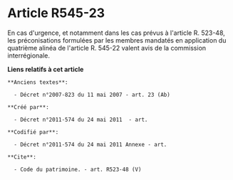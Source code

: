 # Article R545-23

En cas d'urgence, et notamment dans les cas prévus à l'article R. 523-48, les préconisations formulées par les membres
mandatés en application du quatrième alinéa de l'article R. 545-22 valent avis de la commission interrégionale.

**Liens relatifs à cet article**

	**Anciens textes**:

	  - Décret n°2007-823 du 11 mai 2007 - art. 23 (Ab)

	**Créé par**:

	  - Décret n°2011-574 du 24 mai 2011  - art.

	**Codifié par**:

	  - Décret n°2011-574 du 24 mai 2011 Annexe - art.

	**Cite**:

	  - Code du patrimoine. - art. R523-48 (V)
